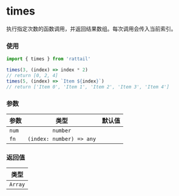 # times

执行指定次数的函数调用，并返回结果数组。每次调用会传入当前索引。

### 使用

```ts
import { times } from 'rattail'

times(3, (index) => index * 2)
// return [0, 2, 4]
times(5, (index) => `Item ${index}`)
// return ['Item 0', 'Item 1', 'Item 2', 'Item 3', 'Item 4']
```

### 参数

| 参数  |           类型           | 默认值 |
| ----- | :----------------------: | -----: |
| `num` |         `number`         |        |
| `fn`  | `(index: number) => any` |        |

### 返回值

|  类型   |
| :-----: |
| `Array` |

